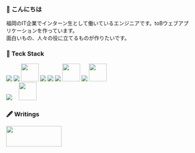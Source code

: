 ### 👋 こんにちは
<p>福岡のIT企業でインターン生として働いているエンジニアです。toBウェブアプリケーションを作っています。
  <br>面白いもの、人々の役に立てるものが作りたいです。
</p>

### 🧰 Teck Stack
<div>
  <img src="https://img.icons8.com/color/48/000000/html-5--v1.png"/>
  <img src="https://img.icons8.com/color/48/000000/css3.png"/> 
  <img src="https://user-images.githubusercontent.com/74745265/153753055-95d4459f-b4ea-4d44-a2de-e5bad61dcaa9.svg" width="48px" height="48px">
  <img src="https://img.icons8.com/color/48/000000/javascript--v1.png"/>
  <img src="https://img.icons8.com/color/48/000000/typescript.png"/>
  <img src="https://img.icons8.com/office/48/000000/react.png"/>
  <img src="https://user-images.githubusercontent.com/74745265/153752813-093400b7-d96c-4902-a02a-364cf5e1c231.svg" width="48px" height="48px">
  <img src="https://img.icons8.com/color/48/000000/redux.png"/>
  <img src="https://user-images.githubusercontent.com/74745265/153752615-111d049c-913c-431a-af21-75a523499443.svg" width="48px" height="48px">
</div>
<div>
  <img src="https://img.icons8.com/external-tal-revivo-shadow-tal-revivo/48/000000/external-ruby-a-dynamic-open-source-programming-language-logo-shadow-tal-revivo.png"/>　
  <img src="https://user-images.githubusercontent.com/74745265/153753298-ce3e6ef9-d1bb-4066-8239-4ebb150b5d34.png" width="48px" height="48px">
</div>

### 🖋 Writings
<a href="https://qiita.com/wozitto" target="_blank" rel="noopener noreferrer">
  <img src="https://user-images.githubusercontent.com/74745265/153753636-2c499bf0-72f5-4111-856b-c394327a45d1.png" width="150px" height="56px">
</a>
